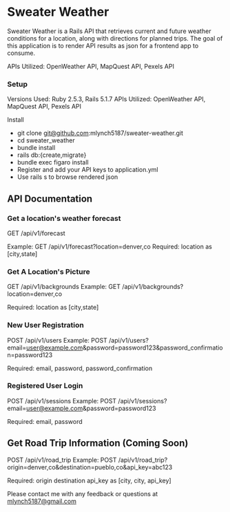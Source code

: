 # Sweater Weather

Sweater Weather is a Rails API that retrieves current and future weather conditions for a location, along with directions for planned trips. The goal of this application is to render API results as json for a frontend app to consume.

APIs Utilized: OpenWeather API, MapQuest API, Pexels API

### Setup
Versions Used: Ruby 2.5.3, Rails 5.1.7
APIs Utilized: OpenWeather API, MapQuest API, Pexels API

Install
- git clone git@github.com:mlynch5187/sweater-weather.git
- cd sweater_weather
- bundle install
- rails db:{create,migrate}
- bundle exec figaro install
- Register and add your API keys to application.yml
- Use rails s to browse rendered json

## API Documentation

### Get a location's weather forecast

GET /api/v1/forecast

Example: GET /api/v1/forecast?location=denver,co
Required: location as [city,state]

### Get A Location's Picture

GET /api/v1/backgrounds 
Example: GET /api/v1/backgrounds?location=denver,co

Required: location as [city,state]

### New User Registration

POST /api/v1/users
Example: POST /api/v1/users?email=user@example.com&password=password123&password_confirmation=password123

Required: email, password, password_confirmation

### Registered User Login

POST /api/v1/sessions
Example: POST /api/v1/sessions?email=user@example.com&password=password123

Required: email, password

## Get Road Trip Information (Coming Soon)
POST /api/v1/road_trip
Example: POST /api/v1/road_trip?origin=denver,co&destination=pueblo,co&api_key=abc123

Required: origin destination api_key as [city, city, api_key]

Please contact me with any feedback or questions at mlynch5187@gmail.com
